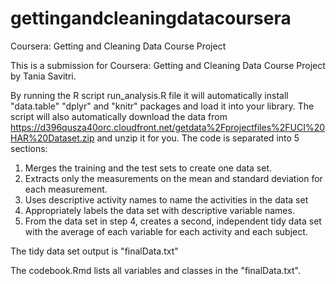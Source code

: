 # gettingandcleaningdatacoursera
Coursera: Getting and Cleaning Data Course Project

This is a submission for Coursera: Getting and Cleaning Data Course Project by Tania Savitri.

By running the R script run_analysis.R file it will automatically install "data.table" "dplyr" and "knitr" packages and load it into your library. The script will also automatically download the data from https://d396qusza40orc.cloudfront.net/getdata%2Fprojectfiles%2FUCI%20HAR%20Dataset.zip and unzip it for you. 
The code is separated into 5 sections:
1. Merges the training and the test sets to create one data set.
2. Extracts only the measurements on the mean and standard deviation for each measurement.
3. Uses descriptive activity names to name the activities in the data set
4. Appropriately labels the data set with descriptive variable names.
5. From the data set in step 4, creates a second, independent tidy data set with the average of each variable for each activity and each subject.

The tidy data set output is "finalData.txt"

The codebook.Rmd lists all variables and classes in the "finalData.txt".
